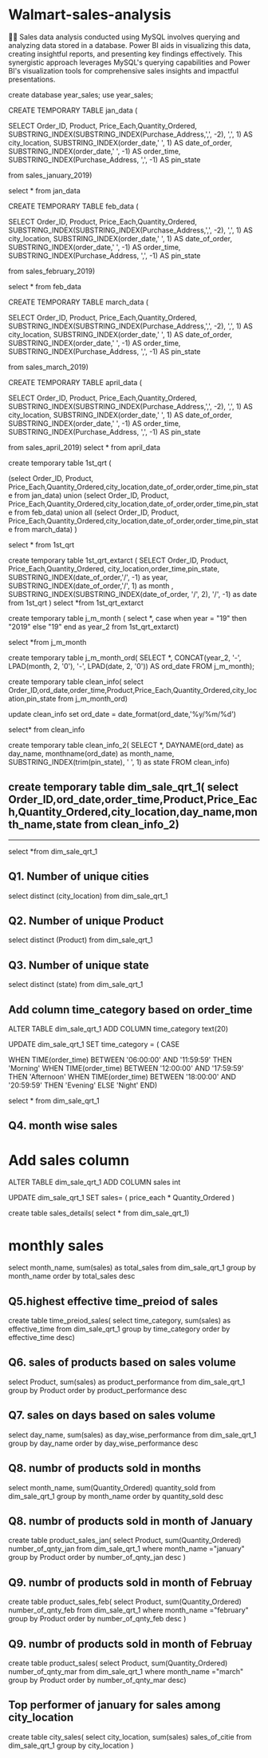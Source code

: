 # Walmart-sales-analysis
 
👨‍💻 Sales data analysis conducted using MySQL involves querying and analyzing data stored in a database. Power BI aids in visualizing this data, creating insightful reports, and presenting key findings effectively. This synergistic approach leverages MySQL's querying capabilities and Power BI's visualization tools for comprehensive sales insights and impactful presentations.

create database year_sales;
use year_sales;

CREATE TEMPORARY TABLE jan_data (

SELECT Order_ID, Product, Price_Each,Quantity_Ordered, 
SUBSTRING_INDEX(SUBSTRING_INDEX(Purchase_Address,',', -2), ',', 1)  AS city_location,
SUBSTRING_INDEX(order_date,' ', 1)  AS date_of_order,
SUBSTRING_INDEX(order_date,' ', -1)  AS order_time,
SUBSTRING_INDEX(Purchase_Address, ',', -1)  AS pin_state

from sales_january_2019)

select * from jan_data


CREATE TEMPORARY TABLE feb_data (

SELECT Order_ID, Product, Price_Each,Quantity_Ordered, 
SUBSTRING_INDEX(SUBSTRING_INDEX(Purchase_Address,',', -2), ',', 1)  AS city_location,
SUBSTRING_INDEX(order_date,' ', 1)  AS date_of_order,
SUBSTRING_INDEX(order_date,' ', -1)  AS order_time,
SUBSTRING_INDEX(Purchase_Address, ',', -1)  AS pin_state

from sales_february_2019)

select * from feb_data

CREATE TEMPORARY TABLE march_data (

SELECT Order_ID, Product, Price_Each,Quantity_Ordered, 
SUBSTRING_INDEX(SUBSTRING_INDEX(Purchase_Address,',', -2), ',', 1)  AS city_location,
SUBSTRING_INDEX(order_date,' ', 1)  AS date_of_order,
SUBSTRING_INDEX(order_date,' ', -1)  AS order_time,
SUBSTRING_INDEX(Purchase_Address, ',', -1)  AS pin_state

from sales_march_2019)

CREATE TEMPORARY TABLE april_data (

SELECT Order_ID, Product, Price_Each,Quantity_Ordered, 
SUBSTRING_INDEX(SUBSTRING_INDEX(Purchase_Address,',', -2), ',', 1)  AS city_location,
SUBSTRING_INDEX(order_date,' ', 1)  AS date_of_order,
SUBSTRING_INDEX(order_date,' ', -1)  AS order_time,
SUBSTRING_INDEX(Purchase_Address, ',', -1)  AS pin_state

from sales_april_2019)
select * from april_data

create temporary table 1st_qrt (

(select Order_ID, Product, Price_Each,Quantity_Ordered,city_location,date_of_order,order_time,pin_state from jan_data)
union 
(select Order_ID, Product, Price_Each,Quantity_Ordered,city_location,date_of_order,order_time,pin_state from feb_data)
union all
(select Order_ID, Product, Price_Each,Quantity_Ordered,city_location,date_of_order,order_time,pin_state from march_data)
)

select * from 1st_qrt


create temporary table 1st_qrt_extarct (
SELECT Order_ID, Product, Price_Each,Quantity_Ordered, city_location,order_time,pin_state,
SUBSTRING_INDEX(date_of_order,'/', -1)  as year, 
SUBSTRING_INDEX(date_of_order,'/', 1)  as month ,
SUBSTRING_INDEX(SUBSTRING_INDEX(date_of_order, '/', 2), '/', -1) as date
from 1st_qrt
)
 select *from 1st_qrt_extarct

create temporary table j_m_month (
select *, case when year = "19" then "2019" else "19" end as year_2
from 1st_qrt_extarct)

select *from j_m_month

create temporary table j_m_month_ord(
SELECT *,
CONCAT(year_2, '-', LPAD(month, 2, '0'), '-', LPAD(date, 2, '0')) AS ord_date
FROM j_m_month);

create temporary table clean_info(
select Order_ID,ord_date,order_time,Product,Price_Each,Quantity_Ordered,city_location,pin_state
from j_m_month_ord)


update clean_info 
set ord_date = date_format(ord_date,'%y/%m/%d')
    
select* from clean_info

create temporary table clean_info_2(
SELECT *, 
DAYNAME(ord_date) as day_name,
monthname(ord_date) as month_name,
SUBSTRING_INDEX(trim(pin_state), ' ', 1)  as state
FROM clean_info)

create temporary table dim_sale_qrt_1(
select Order_ID,ord_date,order_time,Product,Price_Each,Quantity_Ordered,city_location,day_name,month_name,state
from clean_info_2)
----------------------------------------------------------------------------------------------------------------
----------------------------------------------------------------------------------------------------------------
select *from dim_sale_qrt_1

## Q1. Number of unique cities 
select distinct (city_location) from dim_sale_qrt_1

## Q2. Number of unique Product 
select distinct (Product) from  dim_sale_qrt_1

## Q3. Number of unique state 
select distinct (state) from dim_sale_qrt_1

## Add column time_category based on order_time

ALTER TABLE dim_sale_qrt_1 ADD COLUMN time_category text(20)

UPDATE dim_sale_qrt_1
SET time_category = (
CASE

WHEN TIME(order_time) BETWEEN '06:00:00' AND '11:59:59' THEN 'Morning'
WHEN TIME(order_time) BETWEEN '12:00:00' AND '17:59:59' THEN 'Afternoon'
WHEN TIME(order_time) BETWEEN '18:00:00' AND '20:59:59' THEN 'Evening'
ELSE 'Night'
END)

select * from dim_sale_qrt_1

## Q4. month wise sales 
 # Add sales column 
 
ALTER TABLE dim_sale_qrt_1 ADD COLUMN sales int

UPDATE dim_sale_qrt_1
SET  sales= (
price_each * Quantity_Ordered )

create table sales_details(
select * from dim_sale_qrt_1)

# monthly sales 

select month_name, sum(sales) as total_sales from dim_sale_qrt_1
group by month_name
order by total_sales desc

## Q5.highest effective time_preiod of sales 

create table time_preiod_sales(
select time_category, sum(sales) as effective_time from dim_sale_qrt_1
group by time_category
order by effective_time desc)

## Q6. sales of products based on sales volume
select Product, sum(sales) as product_performance from dim_sale_qrt_1
group by Product
order by product_performance desc

## Q7. sales on days  based on sales volume
select day_name, sum(sales) as day_wise_performance from dim_sale_qrt_1
group by day_name
order by day_wise_performance desc

## Q8. numbr of products sold in months 
select month_name, sum(Quantity_Ordered) quantity_sold from dim_sale_qrt_1
group by month_name
order by quantity_sold desc

## Q8. numbr of products sold in month of January
create table product_sales_jan(
select Product, sum(Quantity_Ordered) number_of_qnty_jan from dim_sale_qrt_1
where month_name ="january"
group by Product 
order by number_of_qnty_jan desc ) 

## Q9. numbr of products sold in month of Februay
create table product_sales_feb(
select Product, sum(Quantity_Ordered) number_of_qnty_feb from dim_sale_qrt_1
where month_name ="february"
group by Product 
order by number_of_qnty_feb desc  )

## Q9. numbr of products sold in month of Februay
create table product_sales(
select Product, sum(Quantity_Ordered) number_of_qnty_mar from dim_sale_qrt_1
where month_name ="march"
group by Product 
order by number_of_qnty_mar desc)


## Top performer of january for sales among city_location 

create table city_sales(
select city_location, sum(sales) sales_of_citie from dim_sale_qrt_1
group by city_location
)




